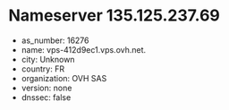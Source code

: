 # Nameserver 135.125.237.69

* as_number: 16276
* name: vps-412d9ec1.vps.ovh.net.
* city: Unknown
* country: FR
* organization: OVH SAS
* version: none
* dnssec: false
